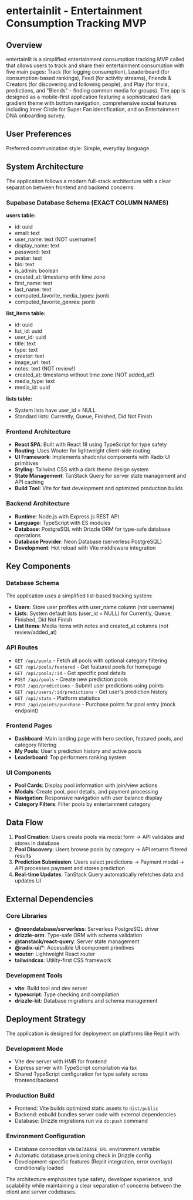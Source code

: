 # entertainlit - Entertainment Consumption Tracking MVP

## Overview

entertainlit is a simplified entertainment consumption tracking MVP called that allows users to track and share their entertainment consumption with five main pages: Track (for logging consumption), Leaderboard (for consumption-based rankings), Feed (for activity streams), Friends & Creators (for discovering and following people), and Play (for trivia, predictions, and "Blends" - finding common media for groups). The app is designed as a mobile-first application featuring a sophisticated dark gradient theme with bottom navigation, comprehensive social features including Inner Circle for Super Fan identification, and an Entertainment DNA onboarding survey.

## User Preferences

Preferred communication style: Simple, everyday language.

## System Architecture

The application follows a modern full-stack architecture with a clear separation between frontend and backend concerns:

### Supabase Database Schema (EXACT COLUMN NAMES)

**users table:**
- id: uuid
- email: text
- user_name: text (NOT username!)
- display_name: text
- password: text
- avatar: text
- bio: text
- is_admin: boolean
- created_at: timestamp with time zone
- first_name: text
- last_name: text
- computed_favorite_media_types: jsonb
- computed_favorite_genres: jsonb

**list_items table:**
- id: uuid
- list_id: uuid
- user_id: uuid
- title: text
- type: text
- creator: text
- image_url: text
- notes: text (NOT review!)
- created_at: timestamp without time zone (NOT added_at!)
- media_type: text
- media_id: uuid

**lists table:**
- System lists have user_id = NULL
- Standard lists: Currently, Queue, Finished, Did Not Finish

### Frontend Architecture
- **React SPA**: Built with React 18 using TypeScript for type safety
- **Routing**: Uses Wouter for lightweight client-side routing
- **UI Framework**: Implements shadcn/ui components with Radix UI primitives
- **Styling**: Tailwind CSS with a dark theme design system
- **State Management**: TanStack Query for server state management and API caching
- **Build Tool**: Vite for fast development and optimized production builds

### Backend Architecture
- **Runtime**: Node.js with Express.js REST API
- **Language**: TypeScript with ES modules
- **Database**: PostgreSQL with Drizzle ORM for type-safe database operations
- **Database Provider**: Neon Database (serverless PostgreSQL)
- **Development**: Hot reload with Vite middleware integration

## Key Components

### Database Schema
The application uses a simplified list-based tracking system:
- **Users**: Store user profiles with user_name column (not username)
- **Lists**: System default lists (user_id = NULL) for Currently, Queue, Finished, Did Not Finish
- **List Items**: Media items with notes and created_at columns (not review/added_at)

### API Routes
- `GET /api/pools` - Fetch all pools with optional category filtering
- `GET /api/pools/featured` - Get featured pools for homepage
- `GET /api/pools/:id` - Get specific pool details
- `POST /api/pools` - Create new prediction pools
- `POST /api/predictions` - Submit user predictions using points
- `GET /api/users/:id/predictions` - Get user's prediction history
- `GET /api/stats` - Platform statistics
- `POST /api/points/purchase` - Purchase points for pool entry (mock endpoint)

### Frontend Pages
- **Dashboard**: Main landing page with hero section, featured pools, and category filtering
- **My Pools**: User's prediction history and active pools
- **Leaderboard**: Top performers ranking system

### UI Components
- **Pool Cards**: Display pool information with join/view actions
- **Modals**: Create pool, pool details, and payment processing
- **Navigation**: Responsive navigation with user balance display
- **Category Filters**: Filter pools by entertainment category

## Data Flow

1. **Pool Creation**: Users create pools via modal form → API validates and stores in database
2. **Pool Discovery**: Users browse pools by category → API returns filtered results
3. **Prediction Submission**: Users select predictions → Payment modal → API processes payment and stores prediction
4. **Real-time Updates**: TanStack Query automatically refetches data and updates UI

## External Dependencies

### Core Libraries
- **@neondatabase/serverless**: Serverless PostgreSQL driver
- **drizzle-orm**: Type-safe ORM with schema validation
- **@tanstack/react-query**: Server state management
- **@radix-ui/***: Accessible UI component primitives
- **wouter**: Lightweight React router
- **tailwindcss**: Utility-first CSS framework

### Development Tools
- **vite**: Build tool and dev server
- **typescript**: Type checking and compilation
- **drizzle-kit**: Database migrations and schema management

## Deployment Strategy

The application is designed for deployment on platforms like Replit with:

### Development Mode
- Vite dev server with HMR for frontend
- Express server with TypeScript compilation via tsx
- Shared TypeScript configuration for type safety across frontend/backend

### Production Build
- Frontend: Vite builds optimized static assets to `dist/public`
- Backend: esbuild bundles server code with external dependencies
- Database: Drizzle migrations run via `db:push` command

### Environment Configuration
- Database connection via `DATABASE_URL` environment variable
- Automatic database provisioning check in Drizzle config
- Development-specific features (Replit integration, error overlays) conditionally loaded

The architecture emphasizes type safety, developer experience, and scalability while maintaining a clear separation of concerns between the client and server codebases.